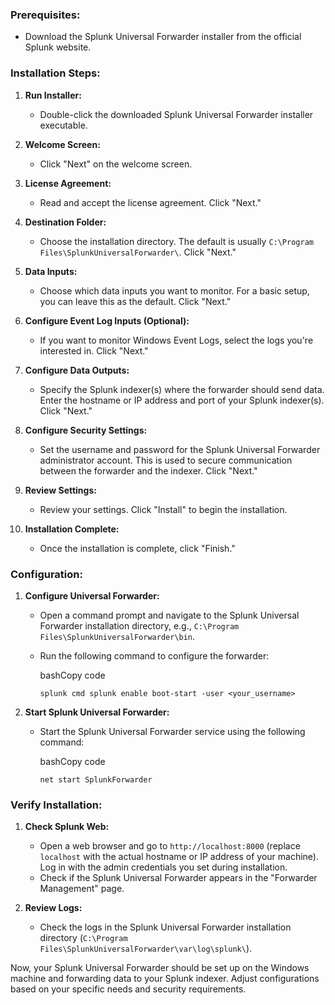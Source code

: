 ### Prerequisites:

- Download the Splunk Universal Forwarder installer from the official Splunk website.

### Installation Steps:

1. **Run Installer:**
    
    - Double-click the downloaded Splunk Universal Forwarder installer executable.
2. **Welcome Screen:**
    
    - Click "Next" on the welcome screen.
3. **License Agreement:**
    
    - Read and accept the license agreement. Click "Next."
4. **Destination Folder:**
    
    - Choose the installation directory. The default is usually `C:\Program Files\SplunkUniversalForwarder\`. Click "Next."
5. **Data Inputs:**
    
    - Choose which data inputs you want to monitor. For a basic setup, you can leave this as the default. Click "Next."
6. **Configure Event Log Inputs (Optional):**
    
    - If you want to monitor Windows Event Logs, select the logs you're interested in. Click "Next."
7. **Configure Data Outputs:**
    
    - Specify the Splunk indexer(s) where the forwarder should send data. Enter the hostname or IP address and port of your Splunk indexer(s). Click "Next."
8. **Configure Security Settings:**
    
    - Set the username and password for the Splunk Universal Forwarder administrator account. This is used to secure communication between the forwarder and the indexer. Click "Next."
9. **Review Settings:**
    
    - Review your settings. Click "Install" to begin the installation.
10. **Installation Complete:**
    
    - Once the installation is complete, click "Finish."

### Configuration:

1. **Configure Universal Forwarder:**
    
    - Open a command prompt and navigate to the Splunk Universal Forwarder installation directory, e.g., `C:\Program Files\SplunkUniversalForwarder\bin`.
    - Run the following command to configure the forwarder:
        
        bashCopy code
        
        `splunk cmd splunk enable boot-start -user <your_username>`
        
2. **Start Splunk Universal Forwarder:**
    
    - Start the Splunk Universal Forwarder service using the following command:
        
        bashCopy code
        
        `net start SplunkForwarder`
        

### Verify Installation:

1. **Check Splunk Web:**
    
    - Open a web browser and go to `http://localhost:8000` (replace `localhost` with the actual hostname or IP address of your machine). Log in with the admin credentials you set during installation.
    - Check if the Splunk Universal Forwarder appears in the "Forwarder Management" page.
2. **Review Logs:**
    
    - Check the logs in the Splunk Universal Forwarder installation directory (`C:\Program Files\SplunkUniversalForwarder\var\log\splunk\`).

Now, your Splunk Universal Forwarder should be set up on the Windows machine and forwarding data to your Splunk indexer. Adjust configurations based on your specific needs and security requirements.
